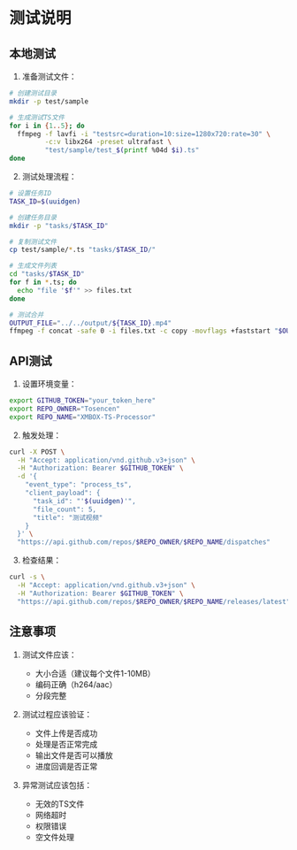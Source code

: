 # 测试说明

## 本地测试

1. 准备测试文件：
```bash
# 创建测试目录
mkdir -p test/sample

# 生成测试TS文件
for i in {1..5}; do
  ffmpeg -f lavfi -i "testsrc=duration=10:size=1280x720:rate=30" \
         -c:v libx264 -preset ultrafast \
         "test/sample/test_$(printf %04d $i).ts"
done
```

2. 测试处理流程：
```bash
# 设置任务ID
TASK_ID=$(uuidgen)

# 创建任务目录
mkdir -p "tasks/$TASK_ID"

# 复制测试文件
cp test/sample/*.ts "tasks/$TASK_ID/"

# 生成文件列表
cd "tasks/$TASK_ID"
for f in *.ts; do
  echo "file '$f'" >> files.txt
done

# 测试合并
OUTPUT_FILE="../../output/${TASK_ID}.mp4"
ffmpeg -f concat -safe 0 -i files.txt -c copy -movflags +faststart "$OUTPUT_FILE"
```

## API测试

1. 设置环境变量：
```bash
export GITHUB_TOKEN="your_token_here"
export REPO_OWNER="Tosencen"
export REPO_NAME="XMBOX-TS-Processor"
```

2. 触发处理：
```bash
curl -X POST \
  -H "Accept: application/vnd.github.v3+json" \
  -H "Authorization: Bearer $GITHUB_TOKEN" \
  -d '{
    "event_type": "process_ts",
    "client_payload": {
      "task_id": "'$(uuidgen)'",
      "file_count": 5,
      "title": "测试视频"
    }
  }' \
  "https://api.github.com/repos/$REPO_OWNER/$REPO_NAME/dispatches"
```

3. 检查结果：
```bash
curl -s \
  -H "Accept: application/vnd.github.v3+json" \
  -H "Authorization: Bearer $GITHUB_TOKEN" \
  "https://api.github.com/repos/$REPO_OWNER/$REPO_NAME/releases/latest"
```

## 注意事项

1. 测试文件应该：
   - 大小合适（建议每个文件1-10MB）
   - 编码正确（h264/aac）
   - 分段完整

2. 测试过程应该验证：
   - 文件上传是否成功
   - 处理是否正常完成
   - 输出文件是否可以播放
   - 进度回调是否正常

3. 异常测试应该包括：
   - 无效的TS文件
   - 网络超时
   - 权限错误
   - 空文件处理